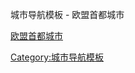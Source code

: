 
城市导航模板 - 欧盟首都城市

[欧盟首都城市](https://zh.wikipedia.org/wiki/Template:欧盟首都城市)

[Category:城市导航模板](https://zh.wikipedia.org/wiki/Category:城市导航模板)
